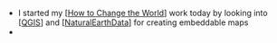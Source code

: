 - I started my [[How to Change the World]] work today by looking into [[QGIS]] and [[NaturalEarthData]] for creating embeddable maps
-

[//begin]: # "Autogenerated link references for markdown compatibility"
[How to Change the World]: <../pages-ls/How to Change the World> "Tasks"
[QGIS]: ../pages-ls/QGIS "QGIS"
[NaturalEarthData]: ../pages-ls/NaturalEarthData "NaturalEarthData"
[//end]: # "Autogenerated link references"